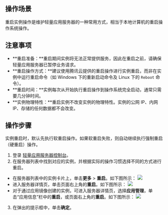 ## 操作场景

重启实例操作是维护轻量应用服务器的一种常用方式，相当于本地计算机的重启操作系统操作。

## 注意事项
 - **重启准备：**重启期间实例将无法正常提供服务，因此在重启之前，请确保轻量应用服务器已暂停业务请求。
 - **重启操作方式：**建议使用腾讯云提供的重启操作进行实例重启，而非在实例中运行重启命令（如 Windows 下的重新启动命令及 Linux 下的 `Reboot` 命令）。
 - **重启时间：**实例每次从开始执行重启操作到操作系统完全启动，通常只需要几分钟时间。
 - **实例物理特性：**重启实例不改变实例的物理特性。实例的公网 IP、内网 IP、存储的任何数据都不会改变。

## 操作步骤

<dx-alert infotype="notice" title="">
实例重启时，默认先执行软重启操作。如果软重启失败，则自动继续执行强制重启（硬重启）操作。
</dx-alert>



1. 登录 [轻量应用服务器控制台](https://console.cloud.tencent.com/lighthouse/instance/index)。
2. 在服务器列表中找到对应的实例，并根据实际的操作习惯选择不同的方式进行重启。
 - 在服务器列表中的实例卡片上，单击**更多** > **重启**。如下图所示：
![](https://qcloudimg.tencent-cloud.cn/raw/9e4307f9e2fd3e87450d2944b53c744a.png)
 - 进入服务器详情页，单击页面右上角的**重启**。如下图所示：
![](https://qcloudimg.tencent-cloud.cn/raw/d066f4da7c37d59bb5c9867fd5c91442.png)
 - 对于通过应用镜像创建的实例，可进入服务器详情页，选择**应用管理**，单击“应用信息”栏中的**重启**，或页面右上角的**重启**。如下图所示：
 ![](https://qcloudimg.tencent-cloud.cn/raw/4db038ed29dcad52baf4f8c67c4ad78b.png)
3. 在弹出的提示框中，单击**确定**。
